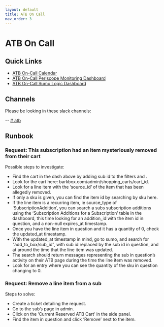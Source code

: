 ```yaml
---
layout: default
title: ATB On Call
nav_order: 3
---
```

# ATB On Call
## Quick Links
- [ATB On-Call Calendar](https://docs.google.com/spreadsheets/d/1nZurt7LJ3bP7kgx2xorzMmAvRQ5agztjqayMI1RVL6g/edit#gid=0)
- [ATB On-Call Periscope Monitoring Dashboard](https://app.periscopedata.com/app/barkbox/1005055/ATB-On-Call)
- [ATB On-Call Sumo Logic Dashboard](https://www.google.com/url?q=https://bark.us2.sumologic.com/ui/%23/dashboardv2/YNKu1O5jIRIpEax6xBwN0iZYiWEFdsiOOXIRKofWmONfgBE8LHxk3HgdHVxW&sa=D&source=editors&ust=1663869586502244&usg=AOvVaw1ek6d8P_7LyY3HfDLqR8tT)

## Channels

Please be looking in these slack channels:

-- [# atb](https://barkbox.slack.com/archives/CH89Z10E4)

## Runbook

### Request: This subscription had an item mysteriously removed from their cart
Possible steps to investigate: 

- Find the cart in the dash above by adding sub id to the filters and .
- Look for the cart here: barkbox.com/admin/shopping_carts/cart_id.
- Look for a line item with the ‘source_id’ of the item that has been allegedly removed.
- If only a sku is given, you can find the item id by searching by sku here.
- If the line item is a recurring item, ie source_type of ‘SubscriptionAddition’, you can search a subs subscription additions using the ‘Subscription Additions for a Subscription’ table in the dashboard, this time looking for an addition_id with the item id in question, and a non-null expires_at timestamp.
- Once you have the line item in question and it has a quantity of 0, check the updated_at timestamp.
- With the updated_at timestamp in mind, go to sumo, and search for “add_to_box/sub_id”, with sub id replaced by the sub id in question, and at around the time that the line item was updated.
- The search should return messages representing the sub in question’s activity on their ATB page during the time the line item was removed. 
- Look for an entry where you can see the quantity of the sku in question changing to 0.

### Request: Remove a line item from a sub
Steps to solve:

- Create a ticket detailing the request.
- Go to the sub’s page in admin.
- Click on the ‘Current Reserved ATB Cart’ in the side panel.
- Find the item in question and click ‘Remove’ next to the item.
